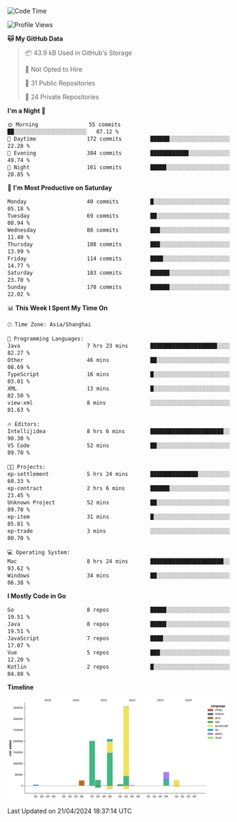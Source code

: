 <!--START_SECTION:waka-->
![Code Time](http://img.shields.io/badge/Code%20Time-2%2C335%20hrs%203%20mins-blue)

![Profile Views](http://img.shields.io/badge/Profile%20Views-0-blue)

**🐱 My GitHub Data** 

> 📦 43.9 kB Used in GitHub's Storage 
 > 
> 🚫 Not Opted to Hire
 > 
> 📜 31 Public Repositories 
 > 
> 🔑 24 Private Repositories 
 > 
**I'm a Night 🦉** 

```text
🌞 Morning                55 commits          ██░░░░░░░░░░░░░░░░░░░░░░░   07.12 % 
🌆 Daytime                172 commits         ██████░░░░░░░░░░░░░░░░░░░   22.28 % 
🌃 Evening                384 commits         ████████████░░░░░░░░░░░░░   49.74 % 
🌙 Night                  161 commits         █████░░░░░░░░░░░░░░░░░░░░   20.85 % 
```
📅 **I'm Most Productive on Saturday** 

```text
Monday                   40 commits          █░░░░░░░░░░░░░░░░░░░░░░░░   05.18 % 
Tuesday                  69 commits          ██░░░░░░░░░░░░░░░░░░░░░░░   08.94 % 
Wednesday                88 commits          ███░░░░░░░░░░░░░░░░░░░░░░   11.40 % 
Thursday                 108 commits         ███░░░░░░░░░░░░░░░░░░░░░░   13.99 % 
Friday                   114 commits         ████░░░░░░░░░░░░░░░░░░░░░   14.77 % 
Saturday                 183 commits         ██████░░░░░░░░░░░░░░░░░░░   23.70 % 
Sunday                   170 commits         ██████░░░░░░░░░░░░░░░░░░░   22.02 % 
```


📊 **This Week I Spent My Time On** 

```text
🕑︎ Time Zone: Asia/Shanghai

💬 Programming Languages: 
Java                     7 hrs 23 mins       █████████████████████░░░░   82.27 % 
Other                    46 mins             ██░░░░░░░░░░░░░░░░░░░░░░░   08.69 % 
TypeScript               16 mins             █░░░░░░░░░░░░░░░░░░░░░░░░   03.01 % 
XML                      13 mins             █░░░░░░░░░░░░░░░░░░░░░░░░   02.50 % 
view-xml                 8 mins              ░░░░░░░░░░░░░░░░░░░░░░░░░   01.63 % 

🔥 Editors: 
Intellijidea             8 hrs 6 mins        ███████████████████████░░   90.30 % 
VS Code                  52 mins             ██░░░░░░░░░░░░░░░░░░░░░░░   09.70 % 

🐱‍💻 Projects: 
ep-settlement            5 hrs 24 mins       ███████████████░░░░░░░░░░   60.33 % 
ep-contract              2 hrs 6 mins        ██████░░░░░░░░░░░░░░░░░░░   23.45 % 
Unknown Project          52 mins             ██░░░░░░░░░░░░░░░░░░░░░░░   09.70 % 
ep-item                  31 mins             █░░░░░░░░░░░░░░░░░░░░░░░░   05.81 % 
ep-trade                 3 mins              ░░░░░░░░░░░░░░░░░░░░░░░░░   00.70 % 

💻 Operating System: 
Mac                      8 hrs 24 mins       ███████████████████████░░   93.62 % 
Windows                  34 mins             ██░░░░░░░░░░░░░░░░░░░░░░░   06.38 % 
```

**I Mostly Code in Go** 

```text
Go                       8 repos             █████░░░░░░░░░░░░░░░░░░░░   19.51 % 
Java                     8 repos             █████░░░░░░░░░░░░░░░░░░░░   19.51 % 
JavaScript               7 repos             ████░░░░░░░░░░░░░░░░░░░░░   17.07 % 
Vue                      5 repos             ███░░░░░░░░░░░░░░░░░░░░░░   12.20 % 
Kotlin                   2 repos             █░░░░░░░░░░░░░░░░░░░░░░░░   04.88 % 
```



**Timeline**

![Lines of Code chart](https://raw.githubusercontent.com/youtiaoguagua/youtiaoguagua/master/assets/bar_graph.png)


 Last Updated on 21/04/2024 18:37:14 UTC
<!--END_SECTION:waka-->